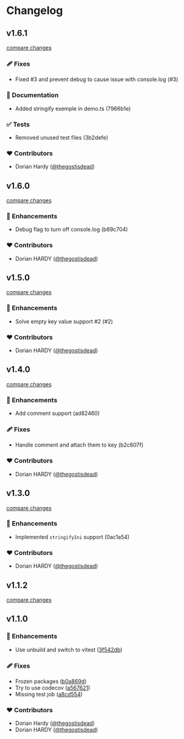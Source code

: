 # Changelog

## v1.6.1

[compare changes](https://undefined/undefined/compare/v1.6.0...v1.6.1)


### 🩹 Fixes

  - Fixed #3  and prevent debug to cause issue with console.log (#3)

### 📖 Documentation

  - Added stringify exemple in demo.ts (7966b1e)

### ✅ Tests

  - Removed unused test files (3b2defe)

### ❤️  Contributors

- Dorian Hardy ([@thegostisdead](http://github.com/thegostisdead))

## v1.6.0

[compare changes](https://undefined/undefined/compare/v1.5.0...v1.6.0)


### 🚀 Enhancements

  - Debug flag to turn off console.log (b69c704)

### ❤️  Contributors

- Dorian HARDY ([@thegostisdead](http://github.com/thegostisdead))

## v1.5.0

[compare changes](https://undefined/undefined/compare/v1.4.0...v1.5.0)


### 🚀 Enhancements

  - Solve empty key value support #2 (#2)

### ❤️  Contributors

- Dorian HARDY ([@thegostisdead](http://github.com/thegostisdead))

## v1.4.0

[compare changes](https://undefined/undefined/compare/v1.3.0...v1.4.0)


### 🚀 Enhancements

  - Add comment support (ad82460)

### 🩹 Fixes

  - Handle comment and attach them to key (b2c607f)

### ❤️  Contributors

- Dorian HARDY ([@thegostisdead](http://github.com/thegostisdead))

## v1.3.0

[compare changes](https://undefined/undefined/compare/v1.1.2...v1.3.0)


### 🚀 Enhancements

  - Implemented `stringifyIni` support (0ac1a54)

### ❤️  Contributors

- Dorian HARDY ([@thegostisdead](http://github.com/thegostisdead))

## v1.1.2

[compare changes](https://github.com/thegostisdead/js-ini-parser/compare/v1.1.1...v1.1.2)

## v1.1.0


### 🚀 Enhancements

  - Use unbuild and switch to vitest ([3f542db](https://github.com/thegostisdead/js-ini-parser/commit/3f542db))

### 🩹 Fixes

  - Frozen packages ([b0a869d](https://github.com/thegostisdead/js-ini-parser/commit/b0a869d))
  - Try to use codecov ([a567621](https://github.com/thegostisdead/js-ini-parser/commit/a567621))
  - Missing test job ([a8cd554](https://github.com/thegostisdead/js-ini-parser/commit/a8cd554))

### ❤️  Contributors

- Dorian Hardy ([@thegostisdead](http://github.com/thegostisdead))
- Dorian HARDY ([@thegostisdead](http://github.com/thegostisdead))

